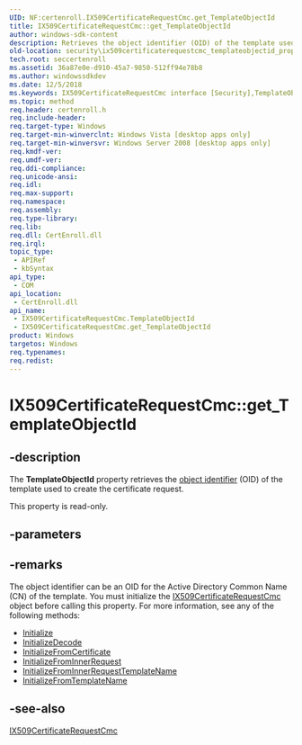 ```yaml
---
UID: NF:certenroll.IX509CertificateRequestCmc.get_TemplateObjectId
title: IX509CertificateRequestCmc::get_TemplateObjectId
author: windows-sdk-content
description: Retrieves the object identifier (OID) of the template used to create the certificate request.
old-location: security\ix509certificaterequestcmc_templateobjectid_property.htm
tech.root: seccertenroll
ms.assetid: 36a87e0e-d910-45a7-9850-512ff94e78b8
ms.author: windowssdkdev
ms.date: 12/5/2018
ms.keywords: IX509CertificateRequestCmc interface [Security],TemplateObjectId property, IX509CertificateRequestCmc.TemplateObjectId, IX509CertificateRequestCmc.get_TemplateObjectId, IX509CertificateRequestCmc::TemplateObjectId, IX509CertificateRequestCmc::get_TemplateObjectId, TemplateObjectId property [Security], TemplateObjectId property [Security],IX509CertificateRequestCmc interface, certenroll/IX509CertificateRequestCmc::TemplateObjectId, certenroll/IX509CertificateRequestCmc::get_TemplateObjectId, get_TemplateObjectId, security.ix509certificaterequestcmc_templateobjectid_property
ms.topic: method
req.header: certenroll.h
req.include-header: 
req.target-type: Windows
req.target-min-winverclnt: Windows Vista [desktop apps only]
req.target-min-winversvr: Windows Server 2008 [desktop apps only]
req.kmdf-ver: 
req.umdf-ver: 
req.ddi-compliance: 
req.unicode-ansi: 
req.idl: 
req.max-support: 
req.namespace: 
req.assembly: 
req.type-library: 
req.lib: 
req.dll: CertEnroll.dll
req.irql: 
topic_type:
 - APIRef
 - kbSyntax
api_type:
 - COM
api_location:
 - CertEnroll.dll
api_name:
 - IX509CertificateRequestCmc.TemplateObjectId
 - IX509CertificateRequestCmc.get_TemplateObjectId
product: Windows
targetos: Windows
req.typenames: 
req.redist: 
---
```


# IX509CertificateRequestCmc::get_TemplateObjectId


## -description


The <b>TemplateObjectId</b> property retrieves the <a href="https://msdn.microsoft.com/e6be8932-015e-4058-b249-1671b3fea521">object identifier</a> (OID) of the template used to create the certificate request.

This property is read-only.


## -parameters


## -remarks



The object identifier can be an OID for the Active Directory Common Name (CN) of the template. You must initialize the <a href="https://msdn.microsoft.com/77059388-c442-4db5-ab27-1db25e2f63b9">IX509CertificateRequestCmc</a> object before calling this property. For more information, see any of the following methods:<ul>
<li>
<a href="https://msdn.microsoft.com/be0e2cda-5481-49ab-9a12-6dc52981fd24">Initialize</a>
</li>
<li>
<a href="https://msdn.microsoft.com/40084cb0-eb48-485d-aa45-8ddb577f2d4f">InitializeDecode</a>
</li>
<li>
<a href="https://msdn.microsoft.com/7500b714-4608-4da6-85ad-20cea30853cc">InitializeFromCertificate</a>
</li>
<li>
<a href="https://msdn.microsoft.com/b63bfaaa-a8af-4c72-a191-447230adae72">InitializeFromInnerRequest</a>
</li>
<li>
<a href="https://msdn.microsoft.com/abf7617e-1194-4303-a214-23fbaf20eccf">InitializeFromInnerRequestTemplateName</a>
</li>
<li>
<a href="https://msdn.microsoft.com/d6c15fcb-1883-4d87-af29-721102676535">InitializeFromTemplateName</a>
</li>
</ul>





## -see-also




<a href="https://msdn.microsoft.com/77059388-c442-4db5-ab27-1db25e2f63b9">IX509CertificateRequestCmc</a>
 

 

